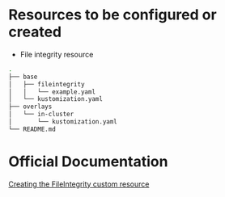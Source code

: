 # Resources to be configured or created

- File integrity resource

```bash
.
├── base
│   ├── fileintegrity
│   │   └── example.yaml
│   └── kustomization.yaml
├── overlays
│   └── in-cluster
│       └── kustomization.yaml
└── README.md
```

# Official Documentation

[Creating the FileIntegrity custom resource](https://docs.openshift.com/container-platform/4.11/security/file_integrity_operator/file-integrity-operator-understanding.html#understanding-file-integrity-custom-resource_file-integrity-operator)
